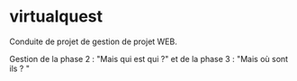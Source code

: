 # virtualquest
Conduite de projet de gestion de projet WEB.

Gestion de la phase 2 : "Mais qui est qui ?" 
et de la phase 3 : "Mais où sont ils ? "
